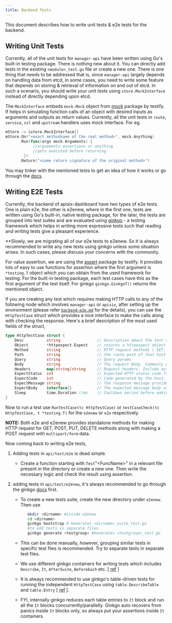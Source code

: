 ```yaml
---
title: Backend Tests
---
```


<!--
#
# Licensed to the Apache Software Foundation (ASF) under one or more
# contributor license agreements.  See the NOTICE file distributed with
# this work for additional information regarding copyright ownership.
# The ASF licenses this file to You under the Apache License, Version 2.0
# (the "License"); you may not use this file except in compliance with
# the License.  You may obtain a copy of the License at
#
#     http://www.apache.org/licenses/LICENSE-2.0
#
# Unless required by applicable law or agreed to in writing, software
# distributed under the License is distributed on an "AS IS" BASIS,
# WITHOUT WARRANTIES OR CONDITIONS OF ANY KIND, either express or implied.
# See the License for the specific language governing permissions and
# limitations under the License.
#
-->

This document describes how to write unit tests & e2e tests for the backend.

## Writing Unit Tests

Currently, all of the unit tests for `manager-api` have been written using Go's built-in testing package. There is nothing new about it. You can directly add tests in the existing `<module>_test.go` file or create a new one. There is one thing that needs to be addressed that is, since `manager-api` largely depends on handling data from etcd, in some cases, you need to write some feature that depends on storing & retrieval of information on and out of etcd. In such a scenario, you should write your unit tests using `store.MockInterface` instead of directly depending upon etcd.

The `MockInterface` embeds `mock.Mock` object from [mock](https://pkg.go.dev/github.com/stretchr/testify/mock) package by testify. If helps in simulating function calls of an object with desired inputs as arguments and outputs as return values. Currently, all the unit tests in `route`, `service`, `ssl` and `upstream` handlers uses mock interface. For eg.

```go
mStore := &store.MockInterface{}
mStore.On("<exact methodname of the real method>", mock.Anything)
      .Run(func(args mock.Arguments) { 
      	    //arguements assertions or anything 
      	    //gets executed before returning 
      	})
      .Return("<same return signature of the original method>")
```
You may tinker with the mentioned tests to get an idea of how it works or go through the [docs](https://pkg.go.dev/github.com/stretchr/testify/mock#pkg-index).


## Writing E2E Tests

Currently, the backend of apisix-dashboard have two types of e2e tests. One is plain e2e, the other is e2enew, where in the first one, tests are written using Go's built-in, native testing package, for the later, the tests are grouped into test suites and are evaluated using [ginkgo](https://onsi.github.io/ginkgo/) - a testing framework which helps in writing more expressive tests such that reading and writing tests give a pleasant experience.

**Slowly, we are migrating all of our e2e tests to e2enew. So it is always recommended to write any new tests using ginkgo unless some situation arises. In such cases, please discuss your concerns with the community.

For value assertion, we are using the [assert](https://pkg.go.dev/github.com/stretchr/testify@v1.7.0/assert) package by testify. It provides lots of easy to use functions for assertion where the first argument is   `*testing.T` object which you can obtain from the used framework for testing. For the built-in testing package, each test cases have this as the first argument of the test itself. For ginkgo `ginkgo.GinkgoT()` returns the mentioned object.


If you are creating any test which requires making HTTP calls to any of the following node which involves `manager-api` or `apisix`, after setting up the environment (please refer [`backend-e2e.md`](./back-end-e2e.md) for the details), you can use the `HttpTestCase` struct which provides a nice interface to make the calls along with checking the response. Here's a brief description of the most used fields of the struct,

```go
type HttpTestCase struct {
    Desc          string                // Description about the test case.
    Object        *httpexpect.Expect    // returns a httpexpect object i.e. on which host the request is going to be made.
    Method        string                // HTTP request methods ( GET, POST, PATCH, PUT, DELETE, OPTIONS).
    Path          string                // the route path of that host
    Query         string                // Query params
    Body          string                // The request Body. Commonly used in POST, PUT, PATCH.
    Headers       map[string]string     // Request headers. Include authorization header for secure routes.
    ExpectStatus  int                   // Expected HTTP status code from the response
    ExpectCode    int                   // Code generated by the host. Generally 0 for http.StatusOK.
    ExpectMessage string                // The response message provided in the response by the host.
    ExpectBody    interface{}           // The expected message body as a response.
    Sleep         time.Duration //ms    // Cooldown period before making next request.
}
```

Now to run a test use `RunTestCase(tc HttpTestCase)` or `testCaseCheck(tc HttpTestCase, t *testing.T)` for the `e2enew` or `e2e` respectively.

**NOTE:** Both e2e and e2enew provides standalone methods for making HTTP request for GET, POST, PUT, DELETE methods along with making a POST request with `multipart/form` data.

Now coming back to writing e2e tests,
1. Adding tests in `api/test/e2e` is dead simple.
   - Create a function starting with `Test`"\<FuncName\>" in a relevant file present in the directory or create a new one. Then write the necessary logic and check the result using assertion.

2. adding tests  in `api/test/e2enew`, it's always recommended to go through the ginkgo [docs](https://onsi.github.io/ginkgo/) first.

   - To create a new tests suite, create the new directory under `e2enew`. Then use

     ```sh
        mkdir <dirname> #inside e2enew
        cd <dirname>
        ginkgo bootstrap # Generates <dirname>_suite_test.go
        #to add tests in separate files
        ginkgo generate <testgroup> #Generates <testgroup>_test.go
     ```

   - This can be done manually, however, grouping similar tests in specific test files is recommended. Try to separate tests in separate test files.

   - We use different ginkgo containers for writing tests which includes `Describe`, `It`, `AfterSuite`, `BeforeEach` etc. [ [ref](https://onsi.github.io/ginkgo/#structuring-your-specs) ]

   - It is always recommended to use ginkgo's table-driven tests for running the independent `HttpTestCase` using `table.DescribeTable` and `table.Entry` [ [ref](https://pkg.go.dev/github.com/onsi/ginkgo/extensions/table) ].

   - FYI, internally ginkgo reduces each table entries to `It` block and run all the `It` blocks concurrently/parallelly. Ginkgo auto recovers from panics inside `It` blocks only, so always put your assertions inside `It` containers.
